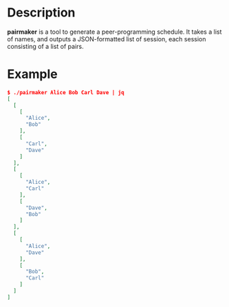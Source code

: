 # Description

**pairmaker** is a tool to generate a peer-programming schedule.
It takes a list of names, and outputs a JSON-formatted list of session, each session consisting of a list of pairs.

# Example

```json
$ ./pairmaker Alice Bob Carl Dave | jq
[
  [
    [
      "Alice",
      "Bob"
    ],
    [
      "Carl",
      "Dave"
    ]
  ],
  [
    [
      "Alice",
      "Carl"
    ],
    [
      "Dave",
      "Bob"
    ]
  ],
  [
    [
      "Alice",
      "Dave"
    ],
    [
      "Bob",
      "Carl"
    ]
  ]
]
```
